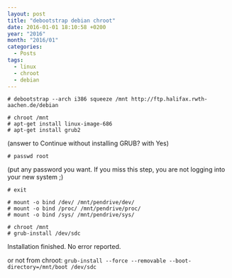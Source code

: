 ```yaml
---
layout: post
title: "debootstrap debian chroot"
date: 2016-01-01 18:10:58 +0200
year: "2016"
month: "2016/01"
categories:
  - Posts
tags:
  - linux
  - chroot
  - debian
---
```


`# debootstrap --arch i386 squeeze /mnt http://ftp.halifax.rwth-aachen.de/debian`

```
# chroot /mnt
# apt-get install linux-image-686
# apt-get install grub2
```

(answer to Continue without installing GRUB? with Yes)

`# passwd root`

(put any password you want. If you miss this step, you
are not logging into your new system ;)

`# exit`

```
# mount -o bind /dev/ /mnt/pendrive/dev/
# mount -o bind /proc/ /mnt/pendrive/proc/
# mount -o bind /sys/ /mnt/pendrive/sys/
```

```
# chroot /mnt
# grub-install /dev/sdc
```

Installation finished. No error reported.

or not from chroot:
`grub-install --force --removable --boot-directory=/mnt/boot /dev/sdc`

